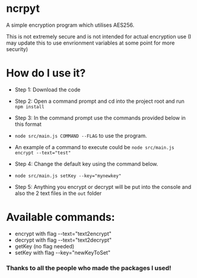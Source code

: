 # ncrpyt
A simple encryption program which utilises AES256.

This is not extremely secure and is not intended for actual encryption use (I may update this to use envrionment variables at some point for more security)

# How do I use it?

- Step 1: Download the code

- Step 2: Open a command prompt and cd into the project root and run `npm install`

- Step 3: In the command prompt use the commands provided below in this format 
- ```node src/main.js COMMAND --FLAG``` to use the program. 
- An example of a command to execute could be ```node src/main.js encrypt --text="test"```

- Step 4: Change the default key using the command below.
- ```node src/main.js setKey --key="mynewkey"```

- Step 5: Anything you encrypt or decrypt will be put into the console and also the 2 text files in the `out` folder

# Available commands:
- encrypt with flag --text="text2encrypt"
- decrypt with flag --text="text2decrypt"
- getKey (no flag needed)
- setKey with flag --key="newKeyToSet"

### Thanks to all the people who made the packages I used!

